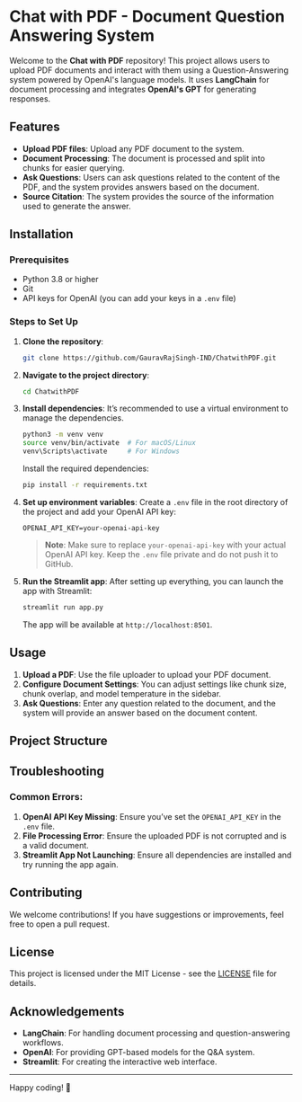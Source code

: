 # Chat with PDF - Document Question Answering System

Welcome to the **Chat with PDF** repository! This project allows users to upload PDF documents and interact with them using a Question-Answering system powered by OpenAI's language models. It uses **LangChain** for document processing and integrates **OpenAI's GPT** for generating responses.

## Features

- **Upload PDF files**: Upload any PDF document to the system.
- **Document Processing**: The document is processed and split into chunks for easier querying.
- **Ask Questions**: Users can ask questions related to the content of the PDF, and the system provides answers based on the document.
- **Source Citation**: The system provides the source of the information used to generate the answer.

## Installation

### Prerequisites

- Python 3.8 or higher
- Git
- API keys for OpenAI (you can add your keys in a `.env` file)

### Steps to Set Up

1. **Clone the repository**:
    ```bash
    git clone https://github.com/GauravRajSingh-IND/ChatwithPDF.git
    ```

2. **Navigate to the project directory**:
    ```bash
    cd ChatwithPDF
    ```

3. **Install dependencies**:
    It’s recommended to use a virtual environment to manage the dependencies.
    ```bash
    python3 -m venv venv
    source venv/bin/activate  # For macOS/Linux
    venv\Scripts\activate     # For Windows
    ```

    Install the required dependencies:
    ```bash
    pip install -r requirements.txt
    ```

4. **Set up environment variables**:
    Create a `.env` file in the root directory of the project and add your OpenAI API key:
    ```
    OPENAI_API_KEY=your-openai-api-key
    ```

    > **Note**: Make sure to replace `your-openai-api-key` with your actual OpenAI API key. Keep the `.env` file private and do not push it to GitHub.

5. **Run the Streamlit app**:
    After setting up everything, you can launch the app with Streamlit:
    ```bash
    streamlit run app.py
    ```

    The app will be available at `http://localhost:8501`.

## Usage

1. **Upload a PDF**: Use the file uploader to upload your PDF document.
2. **Configure Document Settings**: You can adjust settings like chunk size, chunk overlap, and model temperature in the sidebar.
3. **Ask Questions**: Enter any question related to the document, and the system will provide an answer based on the document content.

## Project Structure


## Troubleshooting

### Common Errors:

1. **OpenAI API Key Missing**: Ensure you’ve set the `OPENAI_API_KEY` in the `.env` file.
2. **File Processing Error**: Ensure the uploaded PDF is not corrupted and is a valid document.
3. **Streamlit App Not Launching**: Ensure all dependencies are installed and try running the app again.

## Contributing

We welcome contributions! If you have suggestions or improvements, feel free to open a pull request.

## License

This project is licensed under the MIT License - see the [LICENSE](LICENSE) file for details.

## Acknowledgements

- **LangChain**: For handling document processing and question-answering workflows.
- **OpenAI**: For providing GPT-based models for the Q&A system.
- **Streamlit**: For creating the interactive web interface.

---

Happy coding! 🚀
